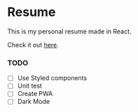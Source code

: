 # Resume

This is my personal resume made in React.

Check it out [here](https://roynx98.github.io/resume/).

### TODO
- [ ] Use Styled components
- [ ] Unit test
- [ ] Create PWA
- [ ] Dark Mode
